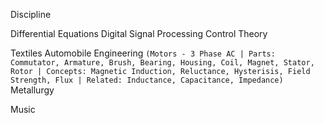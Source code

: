 Discipline

Differential Equations
Digital Signal Processing
Control Theory

Textiles
Automobile Engineering `(Motors - 3 Phase AC | Parts: Commutator, Armature, Brush, Bearing, Housing, Coil, Magnet, Stator, Rotor | Concepts: Magnetic Induction, Reluctance, Hysterisis, Field Strength, Flux | Related: Inductance, Capacitance, Impedance)`
Metallurgy

Music

